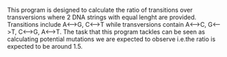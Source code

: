 This program is designed to calculate the ratio of transitions over transversions where 2 DNA strings with equal lenght are provided. Transitions include A<-->G, C<-->T while transversions contain A<-->C, G<-->T, C<-->G, A<-->T. The task that this program tackles can be seen as calculating potential mutations we are expected to observe i.e.the ratio is expected to be around 1.5.
